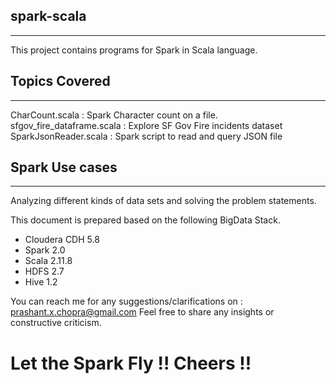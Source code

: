 ## spark-scala
--------------
This project contains programs for Spark in Scala language.

## Topics Covered
-----------------

CharCount.scala : Spark Character count on a file.
sfgov_fire_dataframe.scala : Explore SF Gov Fire incidents dataset
SparkJsonReader.scala : Spark script to read and query JSON file

## Spark Use cases
------------------

Analyzing different kinds of data sets and solving the problem statements.

This document is prepared based on the following BigData Stack.

- Cloudera CDH 5.8
- Spark 2.0
- Scala 2.11.8
- HDFS 2.7
- Hive 1.2

You can reach me for any suggestions/clarifications on : prashant.x.chopra@gmail.com
Feel free to share any insights or constructive criticism.

# Let the Spark Fly !! Cheers !!
